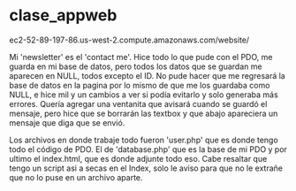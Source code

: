 # clase_appweb


ec2-52-89-197-86.us-west-2.compute.amazonaws.com/website/

Mi 'newsletter' es el 'contact me'. Hice todo lo que pude con el PDO, me guarda en mi base de datos, pero todos los datos que se guardan me aparecen en NULL, todos excepto el ID. No pude hacer que me regresará la base de datos en la pagina por lo mismo de que me los guardaba como NULL, e hice mil y un cambios a ver si podía evitarlo y solo
generaba más errores. Quería agregar una ventanita que avisará cuando se guardó el mensaje, pero hice que se borrarán las textbox y que abajo apareciera un mensaje que diga que se envió.

Los archivos en donde trabaje todo fueron 'user.php' que es donde tengo todo el
código de PDO. El de 'database.php' que es la base de mi PDO y por ultimo el 
index.html, que es donde adjunte todo eso. Cabe resaltar que tengo un script
asi a secas en el Index, solo le aviso para que no le extrañe que no lo puse
en un archivo aparte.
